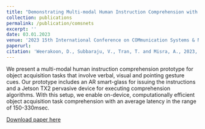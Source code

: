 ```yaml
---
title: "Demonstrating Multi-modal Human Instruction Comprehension with AR Smart Glass"
collection: publications
permalink: /publication/comsnets
excerpt: ''
date: 03.01.2023
venue: '2023 15th International Conference on COMmunication Systems & NETworkS (COMSNETS)'
paperurl: 
citation: 'Weerakoon, D., Subbaraju, V., Tran, T. and Misra, A., 2023, January. Demonstrating Multi-modal Human Instruction Comprehension with AR Smart Glass. In 2023 15th International Conference on COMmunication Systems & NETworkS (COMSNETS) (pp. 231-233). IEEE.'
---
```

We present a multi-modal human instruction comprehension prototype for object acquisition tasks that involve
verbal, visual and pointing gesture cues. Our prototype includes
an AR smart-glass for issuing the instructions and a Jetson TX2
pervasive device for executing comprehension algorithms. With
this setup, we enable on-device, computationally efficient object
acquisition task comprehension with an average latency in the
range of 150-330msec.

[Download paper here](https://ink.library.smu.edu.sg/cgi/viewcontent.cgi?article=8800&context=sis_research)

<!-- Recommended citation: Weerakoon, D., Subbaraju, V., Tran, T. and Misra, A., 2022. Cosm2ic: Optimizing real-time multi-modal instruction comprehension. IEEE Robotics and Automation Letters, 7(4), pp.10697-10704. -->